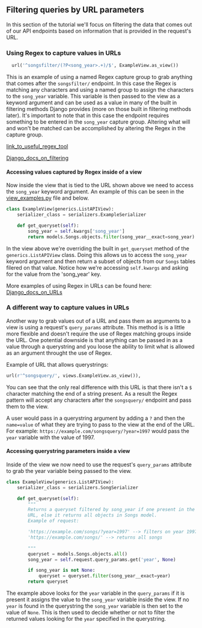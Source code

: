 ## Filtering queries by URL parameters
In this section of the tutorial we'll focus on filtering the data that comes out of our API endpoints based on information that is provided in the request's URL. 

### Using Regex to capture values in URLs 
```Python 
  url('^songsfilter/(?P<song_year>.+)/$', ExampleView.as_view())
```
This is an example of using a named Regex capture group to grab anything that comes after the ```songsfilter/``` endpoint. In this case the Regex is matching any characters and using a named group to assign the characters to the ```song_year``` variable. This variable is then passed to the view as a keyword argument and can be used as a value in many of the built in filtering methods Django provides (more on those built in filtering methods later). It's important to note that in this case the endpoint requires something to be entered in the ```song_year``` capture group. Altering what will and won't be matched can be accomplished by altering the Regex in the capture group. 

[link_to_useful_regex_tool](http://regexr.com/)

[Django_docs_on_filtering](http://www.django-rest-framework.org/api-guide/filtering/#filtering)


#### Accessing values captured by Regex inside of a view
Now inside the view that is tied to the URL shown above we need to access the ```song_year``` keyword argument. An example of this can be seen in the [view_examples.py](https://github.com/Zak-Kent/Hack_O_DjangoREST_Tut/blob/master/filtering/view_examples.py#L20) file and below.
```Python
class ExampleView(generics.ListAPIView):
    serializer_class = serializers.ExampleSerializer

    def get_queryset(self):
        song_year = self.kwargs['song_year']
        return models.Songs.objects.filter(song_year__exact=song_year)
```
In the view above we're overriding the built in ```get_queryset``` method of the ```generics.ListAPIView``` class. Doing this allows us to access the ```song_year``` keyword argument and then return a subset of objects from our ```Songs``` tables filered on that value. Notice how we're accessing ```self.kwargs``` and asking for the  value from the 'song_year' key.  

More examples of using Regex in URLs can be found here:
[Django_docs_on_URLs](https://docs.djangoproject.com/en/1.10/topics/http/urls/)

### A different way to capture values in URLs
Another way to grab values out of a URL and pass them as  arguments to a view is using a request's ```query_params``` attribute. This method is is a little more flexible and doesn't require the use of Regex matching groups inside the URL. One potential downside is that anything can be passed in as a value through a querystring and you loose the ability to limit what is allowed as an argument throught the use of Regex. 

Example of URL that allows querystrings:
```Python
url(r'^songsquery/', views.ExampleView.as_view()),
```
You can see that the only real difference with this URL is that there isn't a ```$``` character matching the end of a string present. As a result the Regex pattern will accept any characters after the ```songsquery/``` endpoint and pass them to the view. 

A user would pass in a querystring argument by adding a ```?``` and then the ```name=value``` of what they are trying to pass to the view at the end of the URL. For example: ```https://example.com/songsquery/?year=1997``` would pass the ```year``` variable with the value of 1997. 

#### Accessing querystring parameters inside a view
Inside of the view we now need to use the request's ```query_params``` attribute to grab the year variable being passed to the view.

```Python
class ExampleView(generics.ListAPIView):
    serializer_class = serializers.SongSerializer

    def get_queryset(self):
        """
        Returns a queryset filtered by song_year if one present in the 
        URL, else it returns all objects in Songs model. 
        Example of request: 

        'https://example.com/songs/?year=1997' --> filters on year 1997
        'https://example.com/songs/' --> returns all songs

        """
        queryset = models.Songs.objects.all()
        song_year = self.request.query_params.get('year', None)

        if song_year is not None:
            queryset = queryset.filter(song_year__exact=year)
        return queryset
```
The example above looks for the ```year``` variable in the ```query_params``` if it is present it assigns the value to the ```song_year``` variable inside the view. If no ```year``` is found in the querystring the ```song_year``` variable is then set to the value of ```None```. This is then used to decide whether or not to filter the returned values looking for the ```year``` specified in the querystring. 






